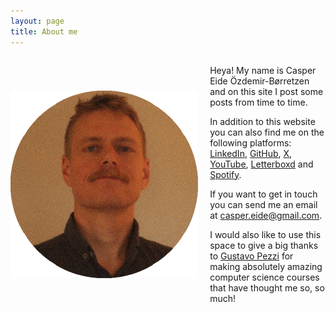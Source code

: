 ```yaml
---
layout: page
title: About me
---
```


<style>
.about-me-container {
display: flex;
flex-direction: row;
flex-wrap: nowrap;
justify-content: flex-start;
align-items: center;
align-content: stretch;
gap: 15px 2vw;
}
</style>



<div class="about-me-container">

<img src="portrait_round_x300.png" alt="portrait">

<div>
<p>Heya! My name is Casper Eide Özdemir-Børretzen and on this site I post some posts from time to time.</p>

<p>In addition to this website you can also find me on the following platforms:
<a href="https://linkedin.com/in/casperborretzen" target="_blank">LinkedIn</a>, <a href="https://github.com/casper-borretzen" target="_blank">GitHub</a>, <a href="https://x.com/CasperBorretzen" target="_blank">X</a>, <a href="https://youtube.com/@CasperBorretzen" target="_blank">YouTube</a>, <a href="https://letterboxd.com/CasperBorretzen" target="_blank">Letterboxd</a> and <a href="https://open.spotify.com/user/conditionkill" target="_blank">Spotify</a>.</p>

<p>If you want to get in touch you can send me an email at <a href="mailto:casper.eide@gmail.com" target="_blank">casper.eide@gmail.com</a>.</p>

<p>I would also like to use this space to give a big thanks to <a href="https://pikuma.com/" target="_blank">Gustavo Pezzi</a> for making absolutely amazing computer science courses that have thought me so, so much!</p>

</div>

</div>